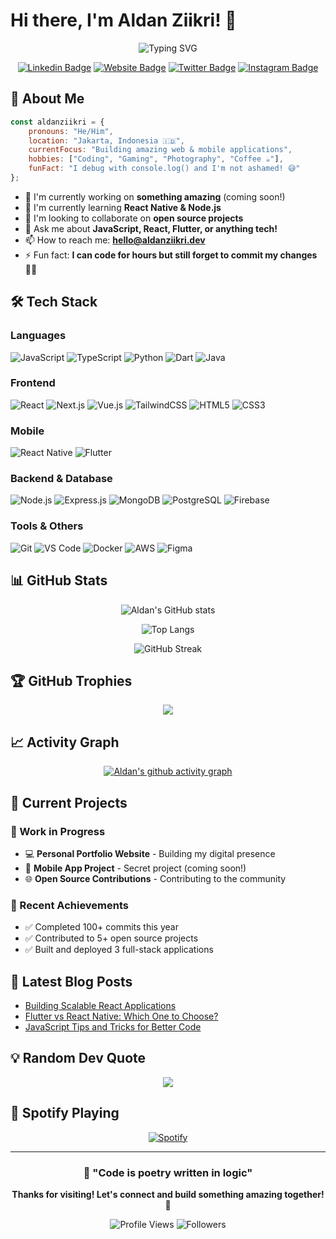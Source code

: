 # Hi there, I'm Aldan Ziikri! 👋

<div align="center">
  
![Typing SVG](https://readme-typing-svg.herokuapp.com?font=Fira+Code&weight=500&size=22&pause=1000&color=36BCF7&width=435&lines=Full+Stack+Developer;Mobile+App+Developer;UI%2FUX+Enthusiast;Always+Learning+New+Things)

[![Linkedin Badge](https://img.shields.io/badge/-LinkedIn-0e76a8?style=flat-square&logo=Linkedin&logoColor=white)](https://linkedin.com/in/aldanziikri)
[![Website Badge](https://img.shields.io/badge/Website-3b5998?style=flat-square&logo=google-chrome&logoColor=white)](https://aldanziikri.dev)
[![Twitter Badge](https://img.shields.io/badge/-Twitter-00acee?style=flat-square&logo=Twitter&logoColor=white)](https://twitter.com/aldanziikri)
[![Instagram Badge](https://img.shields.io/badge/-Instagram-e4405f?style=flat-square&logo=Instagram&logoColor=white)](https://instagram.com/aldanziikri)

</div>

## 🚀 About Me

```javascript
const aldanziikri = {
    pronouns: "He/Him",
    location: "Jakarta, Indonesia 🇮🇩",
    currentFocus: "Building amazing web & mobile applications",
    hobbies: ["Coding", "Gaming", "Photography", "Coffee ☕"],
    funFact: "I debug with console.log() and I'm not ashamed! 😅"
};
```

- 🔭 I'm currently working on **something amazing** (coming soon!)
- 🌱 I'm currently learning **React Native & Node.js**
- 👯 I'm looking to collaborate on **open source projects**
- 💬 Ask me about **JavaScript, React, Flutter, or anything tech!**
- 📫 How to reach me: **hello@aldanziikri.dev**
- ⚡ Fun fact: **I can code for hours but still forget to commit my changes** 🤦‍♂️

## 🛠️ Tech Stack

### Languages
![JavaScript](https://img.shields.io/badge/JavaScript-F7DF1E?style=for-the-badge&logo=javascript&logoColor=black)
![TypeScript](https://img.shields.io/badge/TypeScript-007ACC?style=for-the-badge&logo=typescript&logoColor=white)
![Python](https://img.shields.io/badge/Python-3776AB?style=for-the-badge&logo=python&logoColor=white)
![Dart](https://img.shields.io/badge/Dart-0175C2?style=for-the-badge&logo=dart&logoColor=white)
![Java](https://img.shields.io/badge/Java-ED8B00?style=for-the-badge&logo=java&logoColor=white)

### Frontend
![React](https://img.shields.io/badge/React-20232A?style=for-the-badge&logo=react&logoColor=61DAFB)
![Next.js](https://img.shields.io/badge/Next.js-000000?style=for-the-badge&logo=next.js&logoColor=white)
![Vue.js](https://img.shields.io/badge/Vue.js-35495E?style=for-the-badge&logo=vue.js&logoColor=4FC08D)
![TailwindCSS](https://img.shields.io/badge/Tailwind_CSS-38B2AC?style=for-the-badge&logo=tailwind-css&logoColor=white)
![HTML5](https://img.shields.io/badge/HTML5-E34F26?style=for-the-badge&logo=html5&logoColor=white)
![CSS3](https://img.shields.io/badge/CSS3-1572B6?style=for-the-badge&logo=css3&logoColor=white)

### Mobile
![React Native](https://img.shields.io/badge/React_Native-20232A?style=for-the-badge&logo=react&logoColor=61DAFB)
![Flutter](https://img.shields.io/badge/Flutter-02569B?style=for-the-badge&logo=flutter&logoColor=white)

### Backend & Database
![Node.js](https://img.shields.io/badge/Node.js-43853D?style=for-the-badge&logo=node.js&logoColor=white)
![Express.js](https://img.shields.io/badge/Express.js-404D59?style=for-the-badge&logo=express&logoColor=white)
![MongoDB](https://img.shields.io/badge/MongoDB-4EA94B?style=for-the-badge&logo=mongodb&logoColor=white)
![PostgreSQL](https://img.shields.io/badge/PostgreSQL-316192?style=for-the-badge&logo=postgresql&logoColor=white)
![Firebase](https://img.shields.io/badge/Firebase-039BE5?style=for-the-badge&logo=Firebase&logoColor=white)

### Tools & Others
![Git](https://img.shields.io/badge/Git-F05032?style=for-the-badge&logo=git&logoColor=white)
![VS Code](https://img.shields.io/badge/Visual_Studio_Code-0078D4?style=for-the-badge&logo=visual%20studio%20code&logoColor=white)
![Docker](https://img.shields.io/badge/Docker-2496ED?style=for-the-badge&logo=docker&logoColor=white)
![AWS](https://img.shields.io/badge/Amazon_AWS-232F3E?style=for-the-badge&logo=amazon-aws&logoColor=white)
![Figma](https://img.shields.io/badge/Figma-F24E1E?style=for-the-badge&logo=figma&logoColor=white)

## 📊 GitHub Stats

<div align="center">
  
![Aldan's GitHub stats](https://github-readme-stats.vercel.app/api?username=aldanziikri&show_icons=true&theme=radical&hide_border=true&count_private=true)

![Top Langs](https://github-readme-stats.vercel.app/api/top-langs/?username=aldanziikri&layout=compact&theme=radical&hide_border=true)

![GitHub Streak](https://github-readme-streak-stats.herokuapp.com/?user=aldanziikri&theme=radical&hide_border=true)

</div>

## 🏆 GitHub Trophies
<div align="center">
  
![](https://github-profile-trophy.vercel.app/?username=aldanziikri&theme=radical&no-frame=true&no-bg=true&margin-w=4)

</div>

## 📈 Activity Graph
<div align="center">
  
[![Aldan's github activity graph](https://github-readme-activity-graph.vercel.app/graph?username=aldanziikri&theme=react-dark&hide_border=true)](https://github.com/ashutosh00710/github-readme-activity-graph)

</div>

## 🎯 Current Projects

### 🚧 Work in Progress
- 💻 **Personal Portfolio Website** - Building my digital presence
- 📱 **Mobile App Project** - Secret project (coming soon!)
- 🌐 **Open Source Contributions** - Contributing to the community

### 🎉 Recent Achievements
- ✅ Completed 100+ commits this year
- ✅ Contributed to 5+ open source projects
- ✅ Built and deployed 3 full-stack applications

## 📝 Latest Blog Posts
<!-- BLOG-POST-LIST:START -->
- [Building Scalable React Applications](https://aldanziikri.dev/blog/scalable-react)
- [Flutter vs React Native: Which One to Choose?](https://aldanziikri.dev/blog/flutter-vs-react-native)
- [JavaScript Tips and Tricks for Better Code](https://aldanziikri.dev/blog/javascript-tips)
<!-- BLOG-POST-LIST:END -->

## 💡 Random Dev Quote
<div align="center">
  
![](https://quotes-github-readme.vercel.app/api?type=horizontal&theme=radical)

</div>

## 🎵 Spotify Playing
<div align="center">

[![Spotify](https://spotify-now-playing-aldanziikri.vercel.app/api/spotify)](https://open.spotify.com/user/aldanziikri)

</div>

---

<div align="center">
  
### 💭 "Code is poetry written in logic"

**Thanks for visiting! Let's connect and build something amazing together! 🚀**

![Profile Views](https://komarev.com/ghpvc/?username=aldanziikri&color=brightgreen&style=flat-square)
![Followers](https://img.shields.io/github/followers/aldanziikri?style=social)

</div>
